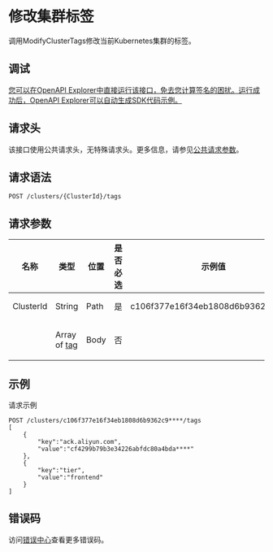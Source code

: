 # 修改集群标签

调用ModifyClusterTags修改当前Kubernetes集群的标签。

## 调试

[您可以在OpenAPI Explorer中直接运行该接口，免去您计算签名的困扰。运行成功后，OpenAPI Explorer可以自动生成SDK代码示例。](https://api.aliyun.com/#product=CS&api=ModifyClusterTags&type=ROA&version=2015-12-15)

## 请求头

该接口使用公共请求头，无特殊请求头。更多信息，请参见[公共请求参数](~~167755~~)。

## 请求语法

```
POST /clusters/{ClusterId}/tags 
```

## 请求参数

|名称|类型|位置|是否必选|示例值|描述|
|--|--|--|----|---|--|
|ClusterId|String|Path|是|c106f377e16f34eb1808d6b9362c9\*\*\*\*|集群ID。 |
| |Array of [tag](/intl.zh-CN/API参考/通用数据结构.md)|Body|否| |修改数据。 |

## 示例

请求示例

```
POST /clusters/c106f377e16f34eb1808d6b9362c9****/tags
[
    {
        "key":"ack.aliyun.com",
        "value":"cf4299b79b3e34226abfdc80a4bda****"
    },
    {
        "key":"tier",
        "value":"frontend"
    }
]
```

## 错误码

访问[错误中心](https://error-center.alibabacloud.com/status/product/CS)查看更多错误码。

